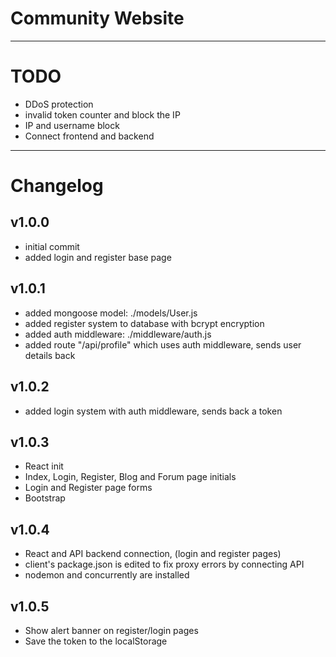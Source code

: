 # Community Website

- - -

# TODO
- DDoS protection
- invalid token counter and block the IP
- IP and username block
- Connect frontend and backend

- - -

# Changelog

## v1.0.0
- initial commit
- added login and register base page

## v1.0.1
- added mongoose model: ./models/User.js
- added register system to database with bcrypt encryption
- added auth middleware: ./middleware/auth.js
- added route "/api/profile" which uses auth middleware, sends user details back

## v1.0.2
- added login system with auth middleware, sends back a token

## v1.0.3
- React init
- Index, Login, Register, Blog and Forum page initials
- Login and Register page forms
- Bootstrap

## v1.0.4
- React and API backend connection, (login and register pages)
- client's package.json is edited to fix proxy errors by connecting API
- nodemon and concurrently are installed

## v1.0.5
- Show alert banner on register/login pages
- Save the token to the localStorage
